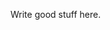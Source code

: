 <!--
.. title: Unsluggy title
.. slug: sluggy-slug
.. date: 2019-01-01 17:00:00 UTC-06:00
.. tags: 
.. type: text
.. status: draft
-->

Write good stuff here.
